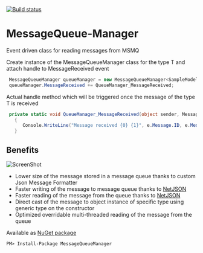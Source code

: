 [![Build status](https://ci.appveyor.com/api/projects/status/github/dejanstojanovic/MessageQueue-Manager?branch=master&svg=true)](https://ci.appveyor.com/project/dejanstojanovic/MessageQueue-Manager/branch/master)

# MessageQueue-Manager
Event driven class for reading messages from MSMQ

Create instance of the MessageQueueManager class for the type T and attach handle to MessageReceived event

```cs
 MessageQueueManager queueManager = new MessageQueueManager<SampleModel>(@".\private$\TestQueue");
 queueManager.MessageReceived += QueueManager_MessageReceived;
```


Actual handle method which will be triggered once the message of the type T is received
```cs
 private static void QueueManager_MessageReceived(object sender, MessageReceivedEventArgs<SampleModel> e)
   {
      Console.WriteLine("Message received {0} {1}", e.Message.ID, e.Message.TimeCreated.ToString("yyyy-MM-dd HH:mm:ss.fff"));
   }
```

## Benefits

![ScreenShot](http://dejanstojanovic.net/media/114939/performances.png)

- Lower size of the message stored in a message queue thanks to custom Json Message Formatter
- Faster writing of the message to message queue thanks to [NetJSON](https://github.com/rpgmaker/NetJSON)
- Faster reading of the message from the queue thanks to [NetJSON](https://github.com/rpgmaker/NetJSON)
- Direct cast of the message to object instance of specific type using generic type on the constructor
- Optimized overridable multi-threaded reading of the message from the queue

Available as [NuGet package](https://www.nuget.org/packages/MessageQueueManager/)
```
PM> Install-Package MessageQueueManager
```
